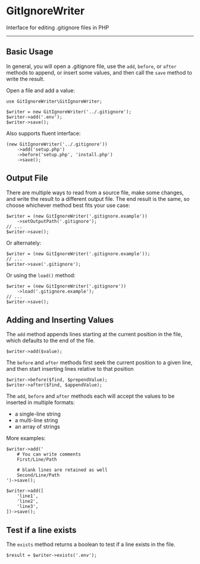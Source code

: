 GitIgnoreWriter
============
Interface for editing .gitignore files in PHP

----------

Basic Usage
-----
In general, you will open a .gitignore file, use the `add`, `before`, or `after` methods to append, or insert some
values, and then call the `save` method to write the result.

Open a file and add a value:
```
use GitIgnoreWriter\GitIgnoreWriter;

$writer = new GitIgnoreWriter('../.gitignore');
$writer->add('.env');
$writer->save();
```

Also supports fluent interface:
```
(new GitIgnoreWriter('../.gitignore'))
    ->add('setup.php')
    ->before('setup.php', 'install.php')
    ->save();
```

Output File
---------------
There are multiple ways to read from a source file, make some changes, and write the result to a different output file.  The end result is the same, so choose whichever method best fits your use case:
```
$writer = (new GitIgnoreWriter('.gitignore.example'))
	->setOutputPath('.gitignore');
// ...
$writer->save();
```
Or alternately:
```
$writer = (new GitIgnoreWriter('.gitignore.example'));
// ...
$writer->save('.gitignore');
```
Or using the `load()` method:
```
$writer = (new GitIgnoreWriter('.gitignore'))
	->load('.gitignore.example');
// ...
$writer->save();
```

Adding and Inserting Values
-------------
The `add` method appends lines starting at the current position in the file, which defaults to the end of the file.
```
$writer->add($value);
```
The `before` and `after` methods first seek the current position to a given line, and then start inserting lines relative to that position
```
$writer->before($find, $prependValue);
$writer->after($find, $appendValue);
```

The `add`,  `before` and `after` methods each will accept the values to be inserted in multiple formats:

 - a single-line string
 - a multi-line string
 - an array of strings

More examples:
```
$writer->add('
    # You can write comments
    First/Line/Path

    # blank lines are retained as well
    Second/Line/Path
')->save();

$writer->add([
    'line1',
    'line2',
    'line3',
])->save();
```

Test if a line exists
--------------------
The `exists` method returns a boolean to test if a line exists in the file.

`$result = $writer->exists('.env');`



































































































































































































































































































































































































































































































































































































































